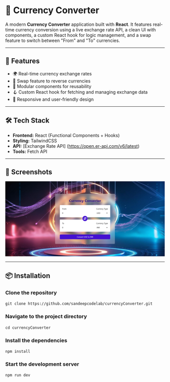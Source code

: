 # 💱 Currency Converter

A modern **Currency Converter** application built with **React**. It features real-time currency conversion using a live exchange rate API, a clean UI with components, a custom React hook for logic management, and a swap feature to switch between "From" and "To" currencies.

---

## 🚀 Features

- 🌍 Real-time currency exchange rates
- 🔁 Swap feature to reverse currencies
- 🧩 Modular components for reusability
- 🪝 Custom React hook for fetching and managing exchange data
- 📱 Responsive and user-friendly design

---

## 🛠️ Tech Stack

- **Frontend:** React (Functional Components + Hooks)
- **Styling:** TailwindCSS
- **API:** [Exchange Rate API] (https://open.er-api.com/v6/latest)
- **Tools:** Fetch API

---

## 📸 Screenshots

![Screenshot](src/assets/img/currency-converter.png)

---

## 📦 Installation

### Clone the repository
    git clone https://github.com/sandeepcodelab/currencyConverter.git

### Navigate to the project directory
    cd currencyConverter

### Install the dependencies
    npm install

### Start the development server
    npm run dev

